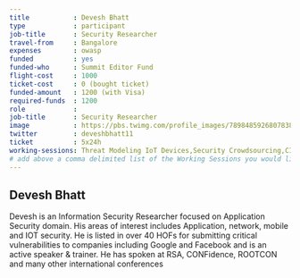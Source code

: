 ```yaml
---
title           : Devesh Bhatt
type            : participant
job-title       : Security Researcher
travel-from     : Bangalore
expenses        : owasp
funded          : yes
funded-who      : Summit Editor Fund
flight-cost     : 1000
ticket-cost     : 0 (bought ticket)
funded-amount   : 1200 (with Visa)
required-funds  : 1200
role            : 
job-title       : Security Researcher
image           : https://pbs.twimg.com/profile_images/789848592680783876/iVOr_MaR.jpg
twitter         : deveshbhatt11
ticket          : 5x24h
working-sessions: Threat Modeling IoT Devices,Security Crowdsourcing,CISO,CISO Round table,Threat Modeling Diagramming Techniques,Threat Modeling Tools,Creating AppSec Talent (next 100k professionals),Creating AppSec Teams,Responsible Disclosure,Application Security BSc/Masters Curriculum Design,Threat Modeling IoT Devices,Bug Bounty Playbook,Threat Models DoS Playbook,TLS for Local IoT,Visit Bletchley Park, Top 10 2017 - Call for Data and Weightings Discussion
# add above a comma delimited list of the Working Sessions you would like to attend (use the session's title)
---
```


## Devesh Bhatt


Devesh is an Information Security Researcher focused on Application Security domain. His areas of interest includes Application, network, mobile and IOT security.
He is listed in over 40 HOFs for submitting critical vulnerabilities to companies including Google and Facebook and is an active speaker & trainer. He has spoken at RSA, CONFidence, ROOTCON and many other international conferences

